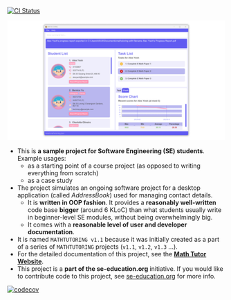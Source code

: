 [![CI Status](https://github.com/se-edu/addressbook-level3/workflows/Java%20CI/badge.svg)](https://github.com/se-edu/addressbook-level3/actions)

![Ui](docs/images/Ui.png)

* This is **a sample project for Software Engineering (SE) students**.<br>
  Example usages:
  * as a starting point of a course project (as opposed to writing everything from scratch)
  * as a case study
* The project simulates an ongoing software project for a desktop application (called _AddressBook_) used for managing contact details.
  * It is **written in OOP fashion**. It provides a **reasonably well-written** code base **bigger** (around 6 KLoC) than what students usually write in beginner-level SE modules, without being overwhelmingly big.
  * It comes with a **reasonable level of user and developer documentation**.
* It is named `MATHTUTORING v1.1` because it was initially created as a part of a series of `MATHTUTORING` projects (`v1.1`, `v1.2`, `v1.3` ...).
* For the detailed documentation of this project, see the **[Math Tutor Website](https://github.com/AY2223S2-CS2103-W17-1/tp)**.
* This project is a **part of the se-education.org** initiative. If you would like to contribute code to this project, see [se-education.org](https://se-education.org#https://se-education.org/#contributing) for more info.

[![codecov](https://codecov.io/gh/AY2223S2-CS2103-W17-1/tp/branch/master/graph/badge.svg?token=XXJ15FVPPS)](https://codecov.io/gh/AY2223S2-CS2103-W17-1/tp)
